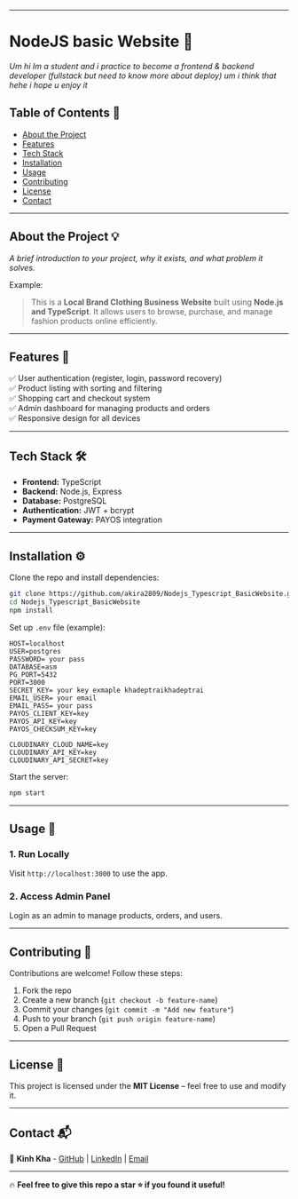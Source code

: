 
---

# **NodeJS basic Website** 🚀  
_Um hi Im a student and i practice to become a frontend & backend developer (fullstack but need to know more about deploy) um i think that hehe i hope u enjoy it_

## **Table of Contents** 📌  
- [About the Project](#about-the-project)  
- [Features](#features)  
- [Tech Stack](#tech-stack)  
- [Installation](#installation)  
- [Usage](#usage)  
- [Contributing](#contributing)  
- [License](#license)  
- [Contact](#contact)  

---

## **About the Project** 💡  
_A brief introduction to your project, why it exists, and what problem it solves._  

Example:  
> This is a **Local Brand Clothing Business Website** built using **Node.js and TypeScript**. It allows users to browse, purchase, and manage fashion products online efficiently.

---

## **Features** 🎯  
✅ User authentication (register, login, password recovery)  
✅ Product listing with sorting and filtering  
✅ Shopping cart and checkout system  
✅ Admin dashboard for managing products and orders  
✅ Responsive design for all devices  

---

## **Tech Stack** 🛠  
- **Frontend:** TypeScript
- **Backend:** Node.js, Express  
- **Database:** PostgreSQL
- **Authentication:** JWT + bcrypt  
- **Payment Gateway:** PAYOS integration  

---

## **Installation** ⚙️  
Clone the repo and install dependencies:  
```sh
git clone https://github.com/akira2809/Nodejs_Typescript_BasicWebsite.git
cd Nodejs_Typescript_BasicWebsite
npm install
```

Set up `.env` file (example):  
```env
HOST=localhost
USER=postgres
PASSWORD= your pass
DATABASE=asm
PG_PORT=5432
PORT=3000
SECRET_KEY= your key exmaple khadeptraikhadeptrai
EMAIL_USER= your email
EMAIL_PASS= your pass
PAYOS_CLIENT_KEY=key
PAYOS_API_KEY=key
PAYOS_CHECKSUM_KEY=key

CLOUDINARY_CLOUD_NAME=key
CLOUDINARY_API_KEY=key
CLOUDINARY_API_SECRET=key
```

Start the server:  
```sh
npm start
```

---

## **Usage** 🚀  
### **1. Run Locally**  
Visit `http://localhost:3000` to use the app.  

### **2. Access Admin Panel**  
Login as an admin to manage products, orders, and users.  

---

## **Contributing** 🤝  
Contributions are welcome! Follow these steps:  
1. Fork the repo  
2. Create a new branch (`git checkout -b feature-name`)  
3. Commit your changes (`git commit -m "Add new feature"`)  
4. Push to your branch (`git push origin feature-name`)  
5. Open a Pull Request  

---

## **License** 📜  
This project is licensed under the **MIT License** – feel free to use and modify it.

---

## **Contact** 📬  
🚀 **Kinh Kha** - [GitHub](https://github.com/akira2809) | [LinkedIn](#) | [Email](khadoan.19809@gmail.com)

---

🔥 **Feel free to give this repo a star ⭐ if you found it useful!**  

